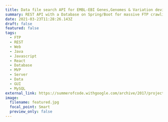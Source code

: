```yaml
---
title: Data file search API for EMBL-EBI Genes,Genomes & Variation devision
summary: REST API with a Database on Spring/Boot for massive FTP crawling
date: 2021-03-23T11:28:26.143Z
draft: false
featured: false
tags:
  - FTP
  - REST
  - Web
  - Java
  - Javascript
  - React
  - Database
  - MVP
  - Server
  - Data
  - GUI
  - MySQL
external_link: https://summerofcode.withgoogle.com/archive/2017/projects/4741862938116096/
image:
  filename: featured.jpg
  focal_point: Smart
  preview_only: false
---
```

